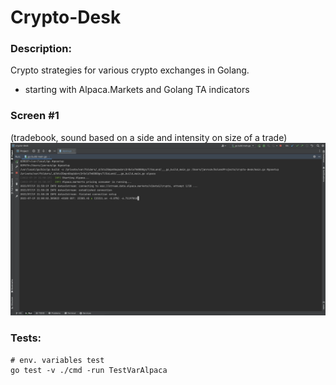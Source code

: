 # Crypto-Desk

### Description:
Crypto strategies for various crypto exchanges in Golang.
- starting with Alpaca.Markets and Golang TA indicators

### Screen #1
(tradebook, sound based on a side and intensity on size of a trade)
[![Watch the video](crypto-desk.png)](crypto-desk.mp4)

### Tests:
```shell
# env. variables test
go test -v ./cmd -run TestVarAlpaca 
```